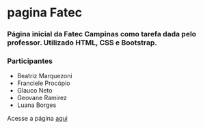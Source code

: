 # pagina Fatec

### Página inicial da Fatec Campinas como tarefa dada pelo professor. Utilizado HTML, CSS e Bootstrap.
### Participantes

- Beatriz Marquezoni
- Franciele Procópio
- Glauco Neto
- Geovane Ramirez
- Luana Borges

Acesse a página [aqui](https://glauconeto.github.io/pagina_fatec)
